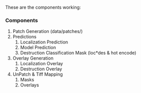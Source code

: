 These are the components working:
### Components
1. Patch Generation (data/patches/)
2. Predictions
    1. Localization Prediction
    2. Model Prediction
    3. Destruction Classification Mask (loc*des & hot encode)
3. Overlay Generation
    1. Localization Overlay
    2. Destruction Overlay
4. UnPatch & Tiff Mapping
    1. Masks
    2. Overlays